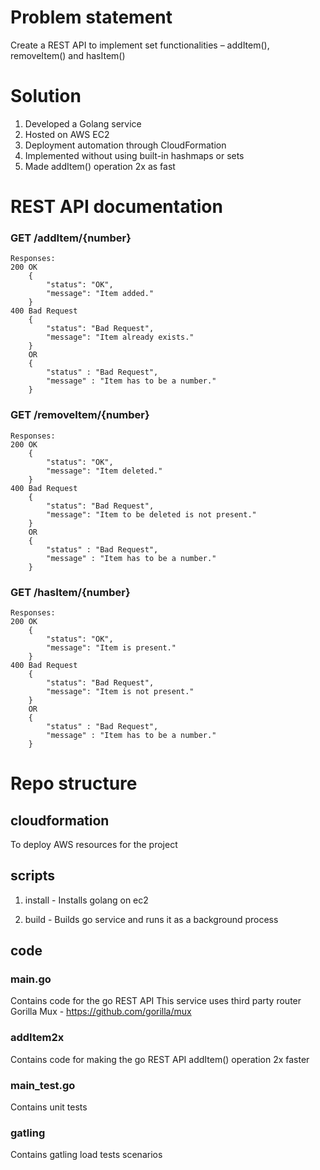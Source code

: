 # Problem statement

Create a REST API to implement set functionalities – addItem(), removeItem() and hasItem()

# Solution

1. Developed a Golang service
2. Hosted on AWS EC2
3. Deployment automation through CloudFormation
4. Implemented without using built-in hashmaps or sets
5. Made addItem() operation 2x as fast

# REST API documentation

### GET /addItem/{number}
    Responses:
    200 OK 
        {
            "status": "OK",
            "message": "Item added."
        }
    400 Bad Request 
        { 
            "status": "Bad Request",
            "message": "Item already exists."
        }
        OR 
        {
            "status" : "Bad Request",
            "message" : "Item has to be a number."
        }

### GET /removeItem/{number}
    Responses:
    200 OK 
        {
            "status": "OK",
            "message": "Item deleted."
        }
    400 Bad Request 
        { 
            "status": "Bad Request",
            "message": "Item to be deleted is not present."
        }
        OR 
        {
            "status" : "Bad Request",
            "message" : "Item has to be a number."
        }

### GET /hasItem/{number}
    Responses:
    200 OK 
        {
            "status": "OK",
            "message": "Item is present."
        }
    400 Bad Request 
        { 
            "status": "Bad Request",
            "message": "Item is not present."
        }
        OR 
        {
            "status" : "Bad Request",
            "message" : "Item has to be a number."
        }

# Repo structure

## cloudformation

To deploy AWS resources for the project

## scripts

1. install - Installs golang on ec2

2. build - Builds go service and runs it as a background process

## code

### main.go

Contains code for the go REST API
This service uses third party router Gorilla Mux - https://github.com/gorilla/mux

### addItem2x

Contains code for making the go REST API addItem() operation 2x faster

### main_test.go

Contains unit tests

### gatling

Contains gatling load tests scenarios

